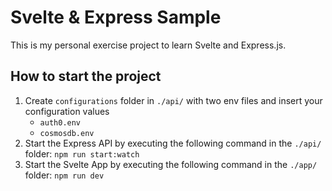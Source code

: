 # Svelte & Express Sample

This is my personal exercise project to learn Svelte and Express.js.

## How to start the project

1. Create `configurations` folder in `./api/` with two env files and insert your configuration values
   - `auth0.env`
   - `cosmosdb.env`
2. Start the Express API by executing the following command in the `./api/` folder:
   `npm run start:watch`
3. Start the Svelte App by executing the following command in the `./app/` folder:
   `npm run dev`
